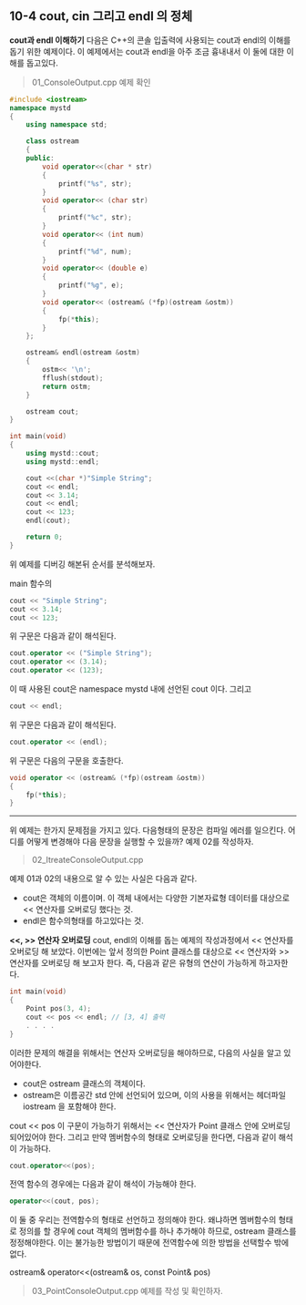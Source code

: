 10-4 cout, cin 그리고 endl 의 정체
---
**cout과 endl 이해하기**
다음은 C++의 콘솔 입출력에 사용되는 cout과 endl의 이해를 돕기 위한 예제이다.
이 예제에서는 cout과 endl을 아주 조금 흉내내서 이 둘에 대한 이해를 돕고있다.
> 01_ConsoleOutput.cpp 예제 확인

``` C++
#include <iostream>
namespace mystd
{
    using namespace std;

    class ostream
    {
    public:
        void operator<<(char * str)
        {
            printf("%s", str);
        }
        void operator<< (char str)
        {
            printf("%c", str);
        }
        void operator<< (int num)
        {
            printf("%d", num);
        }
        void operator<< (double e)
        {
            printf("%g", e);
        }
        void operator<< (ostream& (*fp)(ostream &ostm))
        {
            fp(*this);
        }
    };

    ostream& endl(ostream &ostm)
    {
        ostm<< '\n';
        fflush(stdout);
        return ostm;
    }

    ostream cout;
}

int main(void)
{
    using mystd::cout;
    using mystd::endl;

    cout <<(char *)"Simple String";
    cout << endl;
    cout << 3.14;
    cout << endl;
    cout << 123;
    endl(cout);

    return 0;
}
```
위 예제를 디버깅 해본뒤 순서를 분석해보자.

main 함수의 
``` C++
cout << "Simple String";
cout << 3.14; 
cout << 123;
```
위 구문은 다음과 같이 해석된다.

``` C++
cout.operator << ("Simple String");
cout.operator << (3.14);
cout.operator << (123);
```
이 때 사용된 cout은 namespace mystd 내에 선언된 cout 이다. 그리고 
``` C++
cout << endl;
```
위 구문은 다음과 같이 해석된다.

``` C++
cout.operator << (endl);
```

위 구문은 다음의 구문을 호출한다.
``` C++
void operator << (ostream& (*fp)(ostream &ostm))
{
    fp(*this);
}
```

---
위 예제는 한가지 문제점을 가지고 있다. 다음형태의 문장은 컴파일 에러를 일으킨다. 어디를 어떻게 변경해야 다음 문장을 실행할 수 있을까? 예제 02를 작성하자.

> 02_ItreateConsoleOutput.cpp

예제 01과 02의 내용으로 알 수 있는 사실은 다음과 같다.
* cout은 객체의 이름이며. 이 객체 내에서는 다양한 기본자료형 데이터를 대상으로 << 연산자를 오버로딩 했다는 것.
* endl은 함수의형태를 하고있다는 것.

**<<, >> 연산자 오버로딩**
cout, endl의 이해를 돕는 예제의 작성과정에서 << 연산자를 오버로딩 해 보았다. 이번에는 앞서 정의한 Point 클래스를 대상으로 << 연산자와 >> 연산자를 오버로딩 해 보고자 한다. 즉, 다음과 같은 유형의 연산이 가능하게 하고자한다.

``` C++
int main(void)
{
    Point pos(3, 4);
    cout << pos << endl; // [3, 4] 출력
    . . . .
}
```

이러한 문제의 해결을 위해서는 연산자 오버로딩을 해야하므로, 다음의 사실을 알고 있어야한다.
* cout은 ostream 클래스의 객체이다.
* ostream은 이름공간 std 안에 선언되어 있으며, 이의 사용을 위해서는 헤더파일 iostream 을 포함해야 한다.

cout << pos 이 구문이 가능하기 위해서는 << 연산자가 Point 클래스 안에 오버로딩 되어있어야 한다. 그리고 만약 멤버함수의 형태로 오버로딩을 한다면, 다음과 같이 해석이 가능하다. 
``` C++
cout.operator<<(pos);
```

전역 함수의 경우에는 다음과 같이 해석이 가능해야 한다.
``` C++
operator<<(cout, pos);
```

이 둘 중 우리는 전역함수의 형태로 선언하고 정의해야 한다. 왜냐하면 멤버함수의 형태로 정의를 할 경우에 cout 객체의 멤버함수를 하나 추가해야 하므로, ostream 클래스를 정정해야한다. 이는 불가능한 방법이기 때문에 전역함수에 의한 방법을 선택할수 밖에 없다.

ostream& operator<<(ostream& os, const Point& pos)

> 03_PointConsoleOutput.cpp 예제를 작성 및 확인하자.